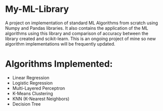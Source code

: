 # My-ML-Library
A project on implementation of standard ML Algorithms from scratch using Numpy and Pandas libraries. It also contains the application of the ML algorithms using this library and comparison of accuracy between the library created and scikit-learn. This is an ongoing project of mine so new algorithm implementations will be frequently updated.

# Algorithms Implemented: 
* Linear Regression
* Logistic Regression
* Multi-Layered Perceptron
* K-Means Clustering
* KNN (K-Nearest Neighbors)
* Decision Tree


